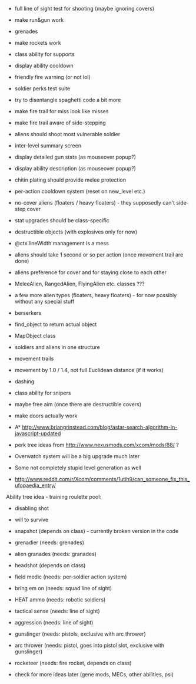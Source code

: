 * full line of sight test for shooting (maybe ignoring covers)

* make run&gun work
* grenades
* make rockets work
* class ability for supports

* display ability cooldown
* friendly fire warning (or not lol)
* soldier perks test suite
* try to disentangle spaghetti code a bit more
* make fire trail for miss look like misses
* make fire trail aware of side-stepping
* aliens should shoot most vulnerable soldier
* inter-level summary screen
* display detailed gun stats (as mouseover popup?)
* display ability description (as mouseover popup?)
* chitin plating should provide melee protection
* per-action cooldown system (reset on new_level etc.)
* no-cover aliens (floaters / heavy floaters) - they supposedly can't side-step cover
* stat upgrades should be class-specific
* destructible objects (with explosives only for now)
* @ctx.lineWidth management is a mess
* aliens should take 1 second or so per action (once movement trail are done)
* aliens preference for cover and for staying close to each other
* MeleeAlien, RangedAlien, FlyingAlien etc. classes ???
* a few more alien types (floaters, heavy floaters) - for now possibly without any special stuff
* berserkers
* find_object to return actual object
* MapObject class
* soldiers and aliens in one structure
* movement trails
* movement by 1.0 / 1.4, not full Euclidean distance (if it works)
* dashing
* class ability for snipers
* maybe free aim (once there are destructible covers)
* make doors actually work

* A* http://www.briangrinstead.com/blog/astar-search-algorithm-in-javascript-updated
* perk tree ideas from http://www.nexusmods.com/xcom/mods/88/ ?
* Overwatch system will be a big upgrade much later
* Some not completely stupid level generation as well
* http://www.reddit.com/r/Xcom/comments/1utih9/can_someone_fix_this_ufopaedia_entry/

Ability tree idea - training roulette pool:
* disabling shot
* will to survive
* snapshot (depends on class) - currently broken version in the code
* grenadier (needs: grenades)
* alien granades (needs: granades)
* headshot (depends on class)
* field medic (needs: per-soldier action system)
* bring em on (needs: squad line of sight)
* HEAT ammo (needs: robotic soldiers)
* tactical sense (needs: line of sight)
* aggression (needs: line of sight)
* gunslinger (needs: pistols, exclusive with arc thrower)
* arc thrower (needs: pistol, goes into pistol slot, exclusive with gunslinger)
* rocketeer (needs: fire rocket, depends on class)

* check for more ideas later (gene mods, MECs, other abilities, psi)
